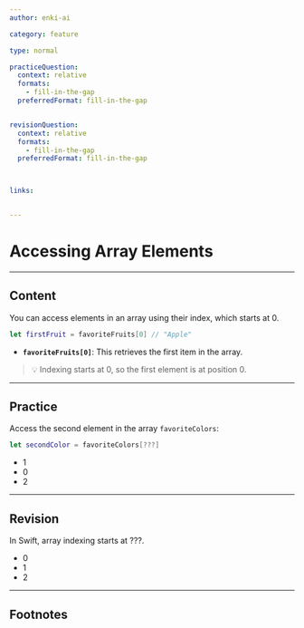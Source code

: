 ```yaml
---
author: enki-ai

category: feature

type: normal

practiceQuestion:
  context: relative
  formats:
    - fill-in-the-gap
  preferredFormat: fill-in-the-gap


revisionQuestion:
  context: relative
  formats:
    - fill-in-the-gap
  preferredFormat: fill-in-the-gap



links:


---
```


# Accessing Array Elements

---
## Content

You can access elements in an array using their index, which starts at 0.

```swift
let firstFruit = favoriteFruits[0] // "Apple"
```

- **`favoriteFruits[0]`**: This retrieves the first item in the array.

> 💡 Indexing starts at 0, so the first element is at position 0.


---
## Practice

Access the second element in the array `favoriteColors`:

```swift
let secondColor = favoriteColors[???]
```

- 1
- 0
- 2


---
## Revision

In Swift, array indexing starts at ???.

- 0
- 1
- 2


---
## Footnotes



